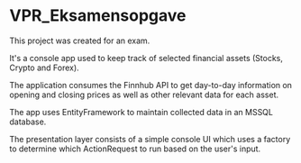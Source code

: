# VPR_Eksamensopgave

This project was created for an exam. 

It's a console app used to keep track of selected financial assets (Stocks, Crypto and Forex). 

The application consumes the Finnhub API to get day-to-day information on opening and closing prices as well as other relevant data for each asset. 

The app uses EntityFramework to maintain collected data in an MSSQL database. 

The presentation layer consists of a simple console UI which uses a factory to determine which ActionRequest to run based on the user's input. 
